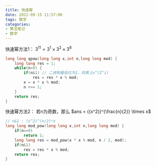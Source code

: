 ```yaml
---
title: 快速幂
date: 2022-09-15 11:57:00
tags: 数学
categories: 
- 算法笔记
- 数学
---
```


快速幂方法1：
$3^{11} = 3^1 \times 3^2 \times 3^8$
```cpp
long long qpow(long long x,int n,long long mod) {
    long long res = 1;
    while(n>0) {
        if(n&1) // 二进制最低位为1，则乘上x^(2^i)
            res = res * x % mod;
        x = x * x % mod;
        n >>= 1;
    }
    return res;
}
```

<!--more-->

快速幂方法2：
若n为奇数，那么 $ans = {(x^2)}^{\frac{n}{2}} \times x$
```cpp
// n&1 : (x^2)^(n/2)*x
long long mod_pow(long long x,int n,long long mod) {
    if(n==0)
        return 1;
    long long res = mod_pow(x * x % mod, n / 2, mod);
    if(n&1)
        res = res * x % mod;
    return res;
}
```